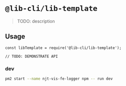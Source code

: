# `@lib-cli/lib-template`

> TODO: description

## Usage

```
const libTemplate = require('@lib-cli/lib-template');

// TODO: DEMONSTRATE API
```

### dev

```sh
pm2 start --name njt-vis-fe-logger npm -- run dev
```
